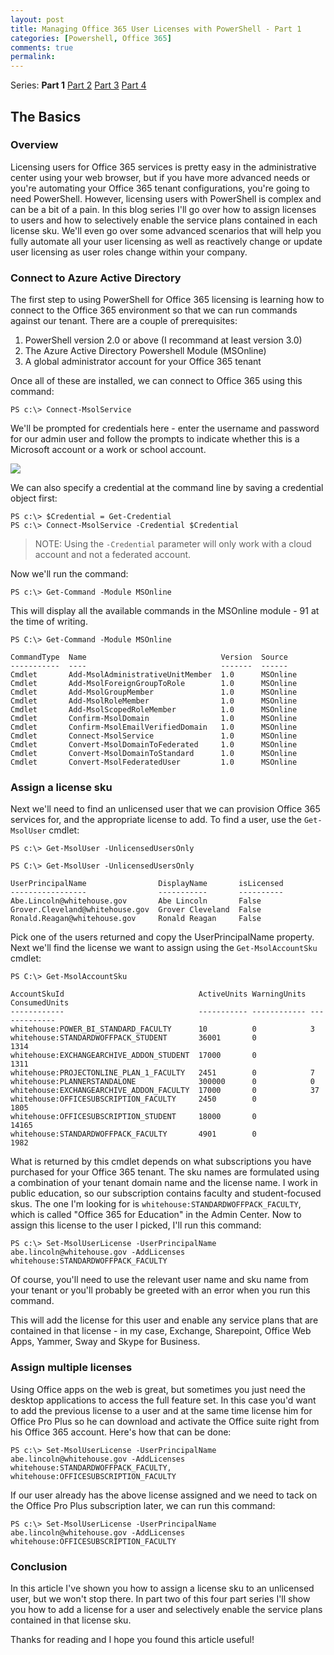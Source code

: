 ```yaml
---
layout: post
title: Managing Office 365 User Licenses with PowerShell - Part 1
categories: [Powershell, Office 365]
comments: true
permalink: 
---
```


[Part1]: /Office-365-Licensing_1
[Part2]: /Office-365-Licensing_2
[Part3]: /Office-365-Licensing_3
[Part4]: /Office-365-Licensing_4
[Login]: /assets/media/ConnectMsolServiceCredPrompt.png

Series: **Part 1** [Part 2][Part2] [Part 3][Part3] [Part 4][Part4]

## The Basics

### Overview
Licensing users for Office 365 services is pretty easy in the administrative center using your web browser, but if you have more advanced needs or you're automating your Office 365 tenant configurations, you're going to need PowerShell. However, licensing users with PowerShell is complex and can be a bit of a pain. In this blog series I'll go over how to assign licenses to users and how to selectively enable the service plans contained in each license sku. We'll even go over some advanced scenarios that will help you fully automate all your user licensing as well as reactively change or update user licensing as user roles change within your company.

### Connect to Azure Active Directory
The first step to using PowerShell for Office 365 licensing is learning how to connect to the Office 365 environment so that we can run commands against our tenant. There are a couple of prerequisites:

1. PowerShell version 2.0 or above (I recommand at least version 3.0)
2. The Azure Active Directory Powershell Module (MSOnline)
3. A global administrator account for your Office 365 tenant

Once all of these are installed, we can connect to Office 365 using this command:

``` console
PS c:\> Connect-MsolService
```

We'll be prompted for credentials here - enter the username and password for our admin user and follow the prompts to indicate whether this is a Microsoft account or a work or school account.

![][Login]

We can also specify a credential at the command line by saving a credential object first:

``` console
PS c:\> $Credential = Get-Credential
PS c:\> Connect-MsolService -Credential $Credential
```

> NOTE: Using the `-Credential` parameter will only work with a cloud account and not a federated account.

Now we'll run the command:

``` console
PS c:\> Get-Command -Module MSOnline
```

This will display all the available commands in the MSOnline module - 91 at the time of writing.

``` console
PS C:\> Get-Command -Module MSOnline

CommandType  Name                              Version  Source
-----------  ----                              -------  ------
Cmdlet       Add-MsolAdministrativeUnitMember  1.0      MSOnline
Cmdlet       Add-MsolForeignGroupToRole        1.0      MSOnline
Cmdlet       Add-MsolGroupMember               1.0      MSOnline
Cmdlet       Add-MsolRoleMember                1.0      MSOnline
Cmdlet       Add-MsolScopedRoleMember          1.0      MSOnline
Cmdlet       Confirm-MsolDomain                1.0      MSOnline
Cmdlet       Confirm-MsolEmailVerifiedDomain   1.0      MSOnline
Cmdlet       Connect-MsolService               1.0      MSOnline
Cmdlet       Convert-MsolDomainToFederated     1.0      MSOnline
Cmdlet       Convert-MsolDomainToStandard      1.0      MSOnline
Cmdlet       Convert-MsolFederatedUser         1.0      MSOnline
```

### Assign a license sku
Next we'll need to find an unlicensed user that we can provision Office 365 services for, and the appropriate license to add. To find a user, use the `Get-MsolUser` cmdlet:

``` console
PS c:\> Get-MsolUser -UnlicensedUsersOnly
```

``` console
PS C:\> Get-MsolUser -UnlicensedUsersOnly

UserPrincipalName                DisplayName       isLicensed
-----------------                -----------       ----------
Abe.Lincoln@whitehouse.gov       Abe Lincoln       False
Grover.Cleveland@whitehouse.gov  Grover Cleveland  False
Ronald.Reagan@whitehouse.gov     Ronald Reagan     False
```

Pick one of the users returned and copy the UserPrincipalName property. Next we'll find the license we want to assign using the `Get-MsolAccountSku` cmdlet:

``` console
PS C:\> Get-MsolAccountSku

AccountSkuId                              ActiveUnits WarningUnits ConsumedUnits
------------                              ----------- ------------ -------------
whitehouse:POWER_BI_STANDARD_FACULTY      10          0            3
whitehouse:STANDARDWOFFPACK_STUDENT       36001       0            1314
whitehouse:EXCHANGEARCHIVE_ADDON_STUDENT  17000       0            1311
whitehouse:PROJECTONLINE_PLAN_1_FACULTY   2451        0            7
whitehouse:PLANNERSTANDALONE              300000      0            0
whitehouse:EXCHANGEARCHIVE_ADDON_FACULTY  17000       0            37
whitehouse:OFFICESUBSCRIPTION_FACULTY     2450        0            1805
whitehouse:OFFICESUBSCRIPTION_STUDENT     18000       0            14165
whitehouse:STANDARDWOFFPACK_FACULTY       4901        0            1982
```

What is returned by this cmdlet depends on what subscriptions you have purchased for your Office 365 tenant. The sku names are formulated using a combination of your tenant domain name and the license name. I work in public education, so our subscription contains faculty and student-focused skus. The one I'm looking for is `whitehouse:STANDARDWOFFPACK_FACULTY`, which is called "Office 365 for Education" in the Admin Center. Now to assign this license to the user I picked, I'll run this command:

``` console
PS c:\> Set-MsolUserLicense -UserPrincipalName abe.lincoln@whitehouse.gov -AddLicenses whitehouse:STANDARDWOFFPACK_FACULTY
```

Of course, you'll need to use the relevant user name and sku name from your tenant or you'll probably be greeted with an error when you run this command.

This will add the license for this user and enable any service plans that are contained in that license - in my case, Exchange, Sharepoint, Office Web Apps, Yammer, Sway and Skype for Business.

### Assign multiple licenses

Using Office apps on the web is great, but sometimes you just need the desktop applications to access the full feature set. In this case you'd want to add the previous license to a user and at the same time license him for Office Pro Plus so he can download and activate the Office suite right from his Office 365 account. Here's how that can be done:

``` console
PS c:\> Set-MsolUserLicense -UserPrincipalName abe.lincoln@whitehouse.gov -AddLicenses whitehouse:STANDARDWOFFPACK_FACULTY, whitehouse:OFFICESUBSCRIPTION_FACULTY
```

If our user already has the above license assigned and we need to tack on the Office Pro Plus subscription later, we can run this command:

``` console
PS c:\> Set-MsolUserLicense -UserPrincipalName abe.lincoln@whitehouse.gov -AddLicenses whitehouse:OFFICESUBSCRIPTION_FACULTY
```

### Conclusion
In this article I've shown you how to assign a license sku to an unlicensed user, but we won't stop there. In part two of this four part series I'll show you how to add a license for a user and selectively enable the service plans contained in that license sku.

Thanks for reading and I hope you found this article useful!
